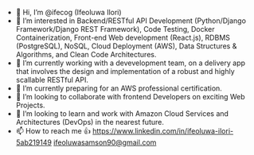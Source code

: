 - 👋 Hi, I’m @ifecog (Ifeoluwa Ilori)
- 👀 I’m interested in Backend/RESTful API Development (Python/Django Framework/Django REST Framework), Code Testing, Docker Containerization, Front-end Web development (React.js), RDBMS (PostgreSQL), NoSQL, Cloud Deployment (AWS), Data Structures & Algorithms, and Clean Code Architectures.
- 🌱 I’m currently working with a devevelopment team, on a delivery app that involves the design and implementation of a robust and highly scallable RESTful API.
- 🌱 I’m currently preparing for an AWS professional certification.
- 💞️ I’m looking to collaborate with frontend Developers on exciting Web Projects.
- 💞️ I’m looking to learn and work with Amazon Cloud Services and Architectures (DevOps) in the nearest future.
- 📫 How to reach me 👍
 https://www.linkedin.com/in/ifeoluwa-ilori-5ab219149
 ifeoluwasamson90@gmail.com

<!---
ifecog/ifecog is a ✨ special ✨ repository because its `README.md` (this file) appears on your GitHub profile.
You can click the Preview link to take a look at your changes.
--->
